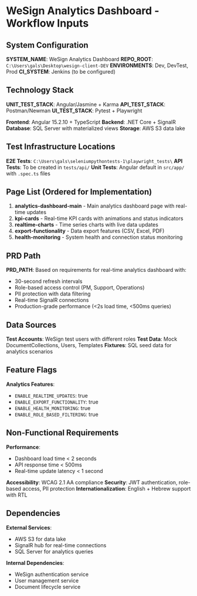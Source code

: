 # WeSign Analytics Dashboard - Workflow Inputs

## System Configuration

**SYSTEM_NAME**: WeSign Analytics Dashboard
**REPO_ROOT**: `C:\Users\gals\Desktop\wesign-client-DEV`
**ENVIRONMENTS**: Dev, DevTest, Prod
**CI_SYSTEM**: Jenkins (to be configured)

## Technology Stack

**UNIT_TEST_STACK**: Angular/Jasmine + Karma
**API_TEST_STACK**: Postman/Newman
**UI_TEST_STACK**: Pytest + Playwright

**Frontend**: Angular 15.2.10 + TypeScript
**Backend**: .NET Core + SignalR
**Database**: SQL Server with materialized views
**Storage**: AWS S3 data lake

## Test Infrastructure Locations

**E2E Tests**: `C:\Users\gals\seleniumpythontests-1\playwright_tests\`
**API Tests**: To be created in `tests/api/`
**Unit Tests**: Angular default in `src/app/` with `.spec.ts` files

## Page List (Ordered for Implementation)

1. **analytics-dashboard-main** - Main analytics dashboard page with real-time updates
2. **kpi-cards** - Real-time KPI cards with animations and status indicators
3. **realtime-charts** - Time series charts with live data updates
4. **export-functionality** - Data export features (CSV, Excel, PDF)
5. **health-monitoring** - System health and connection status monitoring

## PRD Path

**PRD_PATH**: Based on requirements for real-time analytics dashboard with:
- 30-second refresh intervals
- Role-based access control (PM, Support, Operations)
- PII protection with data filtering
- Real-time SignalR connections
- Production-grade performance (<2s load time, <500ms queries)

## Data Sources

**Test Accounts**: WeSign test users with different roles
**Test Data**: Mock DocumentCollections, Users, Templates
**Fixtures**: SQL seed data for analytics scenarios

## Feature Flags

**Analytics Features**:
- `ENABLE_REALTIME_UPDATES`: true
- `ENABLE_EXPORT_FUNCTIONALITY`: true
- `ENABLE_HEALTH_MONITORING`: true
- `ENABLE_ROLE_BASED_FILTERING`: true

## Non-Functional Requirements

**Performance**:
- Dashboard load time < 2 seconds
- API response time < 500ms
- Real-time update latency < 1 second

**Accessibility**: WCAG 2.1 AA compliance
**Security**: JWT authentication, role-based access, PII protection
**Internationalization**: English + Hebrew support with RTL

## Dependencies

**External Services**:
- AWS S3 for data lake
- SignalR hub for real-time connections
- SQL Server for analytics queries

**Internal Dependencies**:
- WeSign authentication service
- User management service
- Document lifecycle service